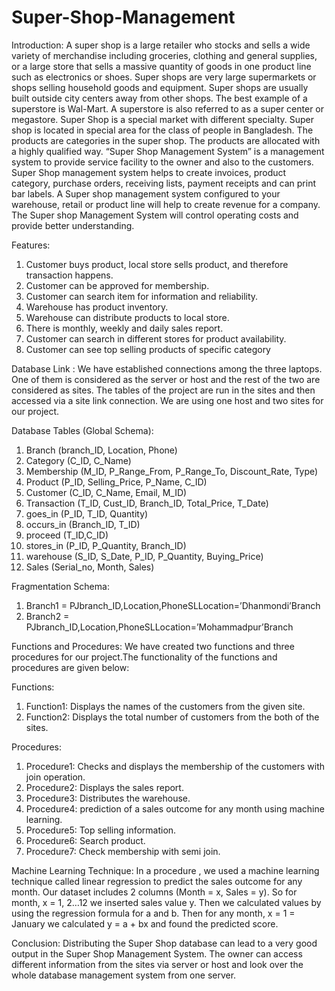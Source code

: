 # Super-Shop-Management

Introduction: 
A super shop is a large retailer who stocks and sells a wide variety of merchandise including groceries, clothing and general supplies, or a large store that sells a massive quantity of goods in one product line such as electronics or shoes. Super shops are very large supermarkets or shops selling household goods and equipment. Super shops are usually built outside city centers away from other shops. 
The best example of a superstore is Wal-Mart. A superstore is also referred to as a super center or megastore. Super Shop is a special market with different specialty. Super shop is located in special area for the class of people in Bangladesh. The products are categories in the super shop. The products are allocated with a highly qualified way.
“Super Shop Management System” is a management system to provide service facility to the owner and also to the customers. Super Shop management system helps to create invoices, product category, purchase orders, receiving lists, payment receipts and can print bar labels. A Super shop management system configured to your warehouse, retail or product line will help to create revenue for a company. The Super shop Management System will control operating costs and provide better understanding.

Features: 
1.	Customer buys product, local store sells product, and therefore transaction happens.
2.	Customer can be approved for membership.
3.	Customer can search item for information and reliability.
4.	Warehouse has product inventory.
5.	Warehouse can distribute products to local store.
6.	There is monthly, weekly and daily sales report.
7.	Customer can search in different stores for product availability.
8.	Customer can see top selling products of specific category


Database Link :
We have established connections among the three laptops. One of them is considered as the server or host and the rest of the two are considered as sites. The tables of the project are run in the sites and then accessed via a site link connection. We are using one host and two sites for our project. 


Database Tables (Global Schema):
1.	Branch (branch_ID, Location, Phone)
2.	Category (C_ID, C_Name)
3.	Membership (M_ID, P_Range_From, P_Range_To, Discount_Rate, Type)
4.	Product (P_ID, Selling_Price, P_Name, C_ID)
5.	Customer (C_ID, C_Name, Email, M_ID)
6.	Transaction (T_ID, Cust_ID, Branch_ID, Total_Price, T_Date)
7.	goes_in (P_ID, T_ID, Quantity)
8.	occurs_in (Branch_ID, T_ID)
9.	proceed (T_ID,C_ID)
10.	stores_in (P_ID, P_Quantity, Branch_ID)
11.	warehouse (S_ID, S_Date, P_ID, P_Quantity, Buying_Price)
12.	Sales (Serial_no, Month, Sales)

Fragmentation Schema:
1.	Branch1 = PJbranch_ID,Location,PhoneSLLocation=’Dhanmondi’Branch
2.	Branch2 = PJbranch_ID,Location,PhoneSLLocation=’Mohammadpur’Branch
  
Functions and Procedures: 
We have created two functions and three procedures for our project.The functionality  of the functions and procedures are given below: 
 
Functions:
1. Function1: Displays the names of the customers from the given site.
2. Function2: Displays the total number of customers from the both of the sites.

Procedures:
1. Procedure1: Checks and displays the membership of the customers with join operation.
2. Procedure2: Displays the sales report.
3. Procedure3: Distributes the warehouse.
4. Procedure4: prediction of a sales outcome for any month using machine learning.
5. Procedure5: Top selling information.
6. Procedure6: Search product.
7. Procedure7: Check membership with semi join.


Machine Learning Technique:
In a procedure , we used a machine learning technique called linear regression to predict the sales outcome for any month. Our dataset includes 2 columns (Month = x, Sales = y). So for month, x = 1, 2…12 we inserted sales value y. Then we calculated values by using the regression formula for a and b. Then for any month, x = 1 = January we calculated y = a + bx and found the predicted score.

Conclusion:
Distributing the Super Shop database can lead to a very good output in the Super Shop Management System. The owner can access different information from the sites via server or host and look over the whole database management system from one server.
